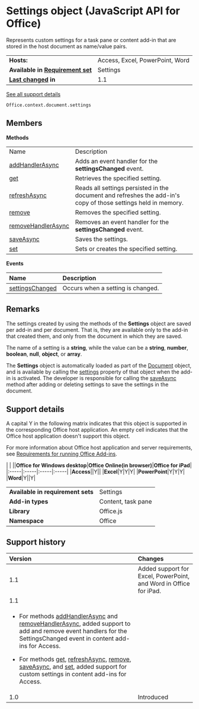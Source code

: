 
# Settings object (JavaScript API for Office)
Represents custom settings for a task pane or content add-in that are stored in the host document as name/value pairs.

|||
|:-----|:-----|
|**Hosts:**|Access, Excel, PowerPoint, Word|
|**Available in [Requirement set](http://msdn.microsoft.com/library/6b6702f2-b0a5-46ab-a356-8dda897ca8ae%28Office.15%29.aspx)**|Settings|
|**[Last changed](#bk_history) in**|1.1|
[See all support details](#bk_support)

```
Office.context.document.settings
```


## Members


**Methods**

|||
|:-----|:-----|
|Name|Description|
|[addHandlerAsync](../reference/shared/settings/addhandlerasync-method.md)|Adds an event handler for the  **settingsChanged** event.|
|[get](../reference/shared/settings/get-method.md)|Retrieves the specified setting.|
|[refreshAsync](../reference/shared/settings/refreshasync-method.md)|Reads all settings persisted in the document and refreshes the add-in's copy of those settings held in memory.|
|[remove](../reference/shared/settings/remove-method.md)|Removes the specified setting.|
|[removeHandlerAsync](../reference/shared/settings/removehandlerasync-method.md)|Removes an event handler for the  **settingsChanged** event.|
|[saveAsync](../reference/shared/settings/saveasync-method.md)|Saves the settings.|
|[set](../reference/shared/settings/set-method.md)|Sets or creates the specified setting.|

**Events**


|**Name**|**Description**|
|:-----|:-----|
|[settingsChanged](../reference/shared/settings/settingschanged-event/settingschanged-event.md)|Occurs when a setting is changed.|

## Remarks

The settings created by using the methods of the  **Settings** object are saved per add-in and per document. That is, they are available only to the add-in that created them, and only from the document in which they are saved.

The name of a setting is a  **string**, while the value can be a  **string**,  **number**,  **boolean**,  **null**,  **object**, or  **array**.

The  **Settings** object is automatically loaded as part of the [Document](../reference/shared/document/document-object.md) object, and is available by calling the [settings](../reference/shared/document/settings-property.md) property of that object when the add-in is activated. The developer is responsible for calling the [saveAsync](../reference/shared/settings/saveasync-method.md) method after adding or deleting settings to save the settings in the document.


## Support details
<a name="bk_support"> </a>

A capital Y in the following matrix indicates that this object is supported in the corresponding Office host application. An empty cell indicates that the Office host application doesn't support this object.

For more information about Office host application and server requirements, see [Requirements for running Office Add-ins](http://msdn.microsoft.com/library/67340567-bb9a-498c-96d3-3f52f28c16bc%28Office.15%29.aspx).


|
|
||**Office for Windows desktop**|**Office Online(in browser)**|**Office for iPad**|
|:-----|:-----|:-----|:-----|
|**Access**||Y||
|**Excel**|Y|Y|Y|
|**PowerPoint**|Y|Y|Y|
|**Word**|Y||Y|

|||
|:-----|:-----|
|**Available in requirement sets**|Settings|
|**Add-in types**|Content, task pane|
|**Library**|Office.js|
|**Namespace**|Office|

## Support history
<a name="bk_history"> </a>



|**Version**|**Changes**|
|:-----|:-----|
|1.1|Added support for Excel, PowerPoint, and Word in Office for iPad.|
|1.1|
<ul xmlns:xlink="http://www.w3.org/1999/xlink" xmlns:mtps="http://msdn2.microsoft.com/mtps" xmlns:MSHelp="http://msdn.microsoft.com/mshelp" xmlns:mshelp="http://msdn.microsoft.com/mshelp" xmlns:ddue="http://ddue.schemas.microsoft.com/authoring/2003/5" xmlns:msxsl="urn:schemas-microsoft-com:xslt"><li><p>For methods <a href="7c4780cf-a779-4ac9-a362-c0bacae64a96.htm">addHandlerAsync</a> and <a href="735a255b-2a86-4b43-b1fa-e2a305815615.htm">removeHandlerAsync</a>, added support  to add and remove event handlers for the <span class="keyword">SettingsChanged</span> event in content add-ins for Access. </p></li><li><p>For methods  <a href="aeac06dd-994e-4235-b208-1bd117395296.htm">get</a>, <a href="53a52c47-24b4-4d2d-b840-fe1b242cd795.htm">refreshAsync</a>, <a href="a92446bf-de65-45bd-8412-36ea8e77c5a2.htm">remove</a>, <a href="7147c221-937c-477c-98a6-f59d6200c27b.htm">saveAsync</a>, and <a href="4e2c9758-953e-41e8-aca6-d8daf764a584.htm">set</a>, added support for custom settings in content add-ins for Access.</p></li></ul>|
|1.0|Introduced|

